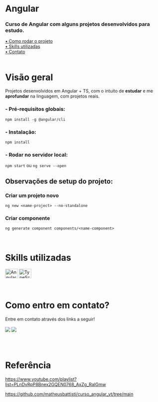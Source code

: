 # Angular

### Curso de Angular com alguns projetos desenvolvidos para estudo.

[• Como rodar o projeto](#start)<br>
[• Skills utilizadas](#leng)<br>
[• Contato](#contato)<br>
<br>

# Visão geral

Projetos desenvolvidos em Angular + TS, com o intuito de **estudar** e me **aprofundar** na linguagem, com projetos reais.
<br>

<p id="start"></p>

### - Pré-requisitos globais:

`npm install -g @angular/cli`

### - Instalação:

`npm install`

### - Rodar no servidor local:

`npm start` ou `ng serve --open`

## Observações de setup do projeto:

### Criar um projeto novo 

`ng new <name-project> --no-standalone`

### Criar componente

`ng generate component components/<name-component>`

<br>

<p id="leng"></p>

# Skills utilizadas

<p>
  <img align="center" title="Angular" height="30" width="40" src="https://cdn.jsdelivr.net/gh/devicons/devicon/icons/angular/angular-original.svg">
  <img align="center" title="TypeScript" height="30" width="40" src="https://cdn.jsdelivr.net/gh/devicons/devicon/icons/typescript/typescript-original.svg">
</p>

<br>

<p id="contato"></p>

# Como entro em contato?

Entre em contato através dos links a seguir!
<br>
<br>
<a href="https://www.linkedin.com/in/mateusalvesds/" target="_blank"><img src="https://img.shields.io/badge/-LinkedIn-%230077B5?style=for-the-badge&logo=linkedin&logoColor=white" target="_blank"></a>
<a href = "mailto:contatomateusalves@hotmail.com"><img src="https://img.shields.io/badge/Microsoft_Outlook-0078D4?style=for-the-badge&logo=microsoft-outlook&logoColor=white" target="_blank"></a>
</p>
<br>
<br>

# Referência
https://www.youtube.com/playlist?list=PLnDvRpP8Bnex2GQEN0768_AxZg_RaIGmw

https://github.com/matheusbattisti/curso_angular_yt/tree/main
<br>

